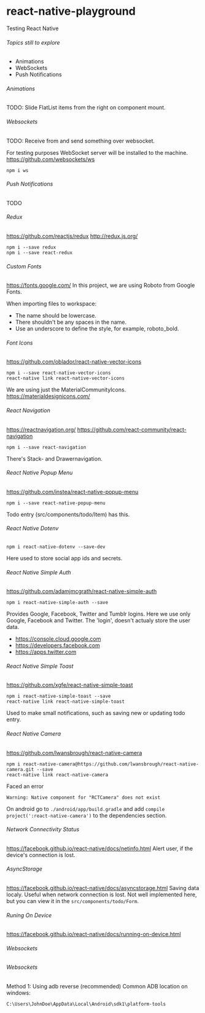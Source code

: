 # react-native-playground
Testing React Native

###### Topics still to explore
- Animations
- WebSockets
- Push Notifications

###### Animations
TODO: Slide FlatList items from the right on component mount.

###### Websockets
TODO: Receive from and send something over websocket.

For testing purposes WebSocket server will be installed to the machine.
https://github.com/websockets/ws
```
npm i ws
```
###### Push Notifications
TODO
###### Redux
https://github.com/reactjs/redux
http://redux.js.org/
```
npm i --save redux
npm i --save react-redux
```
###### Custom Fonts
https://fonts.google.com/
In this project, we are using Roboto from Google Fonts.

When importing files to workspace:
- The name should be lowercase.
- There shouldn't be any spaces in the name.
- Use an underscore to define the style, for example, roboto_bold.
###### Font Icons
https://github.com/oblador/react-native-vector-icons
```
npm i --save react-native-vector-icons
react-native link react-native-vector-icons
```
We are using just the MaterialCommunityIcons.
https://materialdesignicons.com/

###### React Navigation
https://reactnavigation.org/
https://github.com/react-community/react-navigation
```
npm i --save react-navigation
```
There's Stack- and Drawernavigation.
###### React Native Popup Menu
https://github.com/instea/react-native-popup-menu
```
npm i --save react-native-popup-menu
```
Todo entry (src/components/todo/Item) has this.
###### React Native Dotenv
```
npm i react-native-dotenv --save-dev
```
Here used to store social app ids and secrets.
###### React Native Simple Auth
https://github.com/adamjmcgrath/react-native-simple-auth
```
npm i react-native-simple-auth --save
```
Provides Google, Facebook, Twitter and Tumblr logins. Here we use only Google, Facebook and Twitter. The 'login', doesn't actualy store the user data.
- https://console.cloud.google.com
- https://developers.facebook.com
- https://apps.twitter.com
###### React Native Simple Toast
https://github.com/xgfe/react-native-simple-toast
```
npm i react-native-simple-toast --save
react-native link react-native-simple-toast
```
Used to make small notifications, such as saving new or updating todo entry. 
###### React Native Camera
https://github.com/lwansbrough/react-native-camera
```
npm i react-native-camera@https://github.com/lwansbrough/react-native-camera.git --save
react-native link react-native-camera
```
Faced an error
```
Warning: Native component for "RCTCamera" does not exist
```
On android go to ```./android/app/build.gradle``` and add  ```compile project(':react-native-camera')``` to the dependencies section.
###### Network Connectivity Status
https://facebook.github.io/react-native/docs/netinfo.html
Alert user, if the device's connection is lost.
###### AsyncStorage
https://facebook.github.io/react-native/docs/asyncstorage.html
Saving data localy. Useful when network connection is lost. Not well implemented here, but you can view it in the ```src/components/todo/Form```.
###### Runing On Device
https://facebook.github.io/react-native/docs/running-on-device.html

###### Websockets
###### Websockets


Method 1: Using adb reverse (recommended)
Common ADB location on windows:
```
C:\Users\JohnDoe\AppData\Local\Android\sdk1\platform-tools
```
